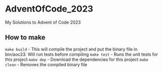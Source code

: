 # AdventOfCode_2023
My Solutions to Advent of Code 2023

## How to make
`make build` - This will compile the project and put the binary file in bin/aoc23. Will run tests before compiling
`make test` - Runs the unit tests for this project
`make dep` - Download the dependencies for this project
`make clean` - Removes the compiled binary file